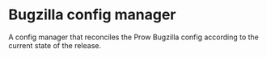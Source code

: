 # Bugzilla config manager

A config manager that reconciles the Prow Bugzilla config according to the current state of the release.
